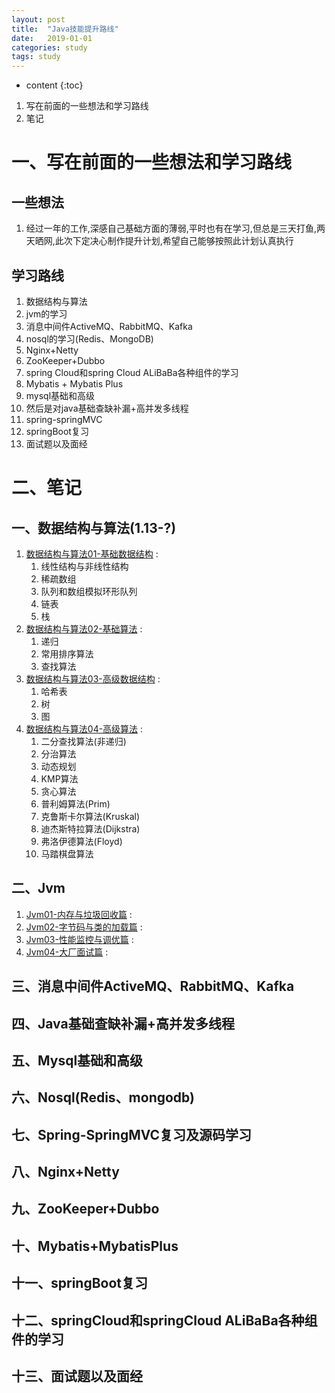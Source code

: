 ```yaml
---
layout: post
title:  "Java技能提升路线"
date:   2019-01-01
categories: study
tags: study
---
```


* content
{:toc}

1. 写在前面的一些想法和学习路线
2. 笔记




# 一、写在前面的一些想法和学习路线

## 一些想法
1. 经过一年的工作,深感自己基础方面的薄弱,平时也有在学习,但总是三天打鱼,两天晒网,此次下定决心制作提升计划,希望自己能够按照此计划认真执行

## 学习路线
1. 数据结构与算法
2. jvm的学习
3. 消息中间件ActiveMQ、RabbitMQ、Kafka
4. nosql的学习(Redis、MongoDB)
5. Nginx+Netty
6. ZooKeeper+Dubbo
7. spring Cloud和spring Cloud ALiBaBa各种组件的学习
8. Mybatis + Mybatis Plus
9. mysql基础和高级
10. 然后是对java基础查缺补漏+高并发多线程
11. spring-springMVC
12. springBoot复习
13. 面试题以及面经

# 二、笔记

## 一、数据结构与算法(1.13-?)

1. [数据结构与算法01-基础数据结构](https://ttk1907.github.io/2021/01/13/java-DataStructureAndAlgorithm01/) : 
    1. 线性结构与非线性结构
    2. 稀疏数组
    3. 队列和数组模拟环形队列
    4. 链表
    5. 栈
2. [数据结构与算法02-基础算法](https://ttk1907.github.io/2021/01/19/java-DataStructureAndAlgorithm02/) : 
    1. 递归
    2. 常用排序算法
    3. 查找算法
3. [数据结构与算法03-高级数据结构](https://ttk1907.github.io/2021/01/25/java-DataStructureAndAlgorithm03/) : 
    1. 哈希表
    2. 树
    3. 图
4. [数据结构与算法04-高级算法](https://ttk1907.github.io/2021/02/22/java-DataStructureAndAlgorithm04/) : 
    1. 二分查找算法(非递归)
    2. 分治算法
    3. 动态规划
    4. KMP算法
    5. 贪心算法
    6. 普利姆算法(Prim)
    7. 克鲁斯卡尔算法(Kruskal)
    8. 迪杰斯特拉算法(Dijkstra)
    9. 弗洛伊德算法(Floyd)
    10. 马踏棋盘算法

## 二、Jvm
1. [Jvm01-内存与垃圾回收篇](https://ttk1907.github.io/2021/03/25/java-Jvm01/) :
2. [Jvm02-字节码与类的加载篇](https://ttk1907.github.io/2021/03/25/java-Jvm01/) :
3. [Jvm03-性能监控与调优篇](https://ttk1907.github.io/2021/03/25/java-Jvm01/) :
4. [Jvm04-大厂面试篇](https://ttk1907.github.io/2021/03/25/java-Jvm01/) :

## 三、消息中间件ActiveMQ、RabbitMQ、Kafka
## 四、Java基础查缺补漏+高并发多线程
## 五、Mysql基础和高级
## 六、Nosql(Redis、mongodb)
## 七、Spring-SpringMVC复习及源码学习
## 八、Nginx+Netty
## 九、ZooKeeper+Dubbo
## 十、Mybatis+MybatisPlus
## 十一、springBoot复习
## 十二、springCloud和springCloud ALiBaBa各种组件的学习
## 十三、面试题以及面经
